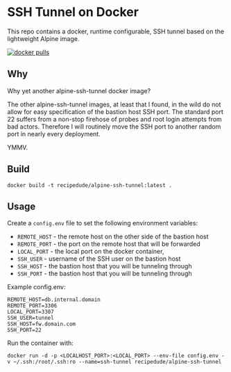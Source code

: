 # SSH Tunnel on Docker

This repo contains a docker, runtime configurable, SSH tunnel based on the lightweight Alpine image.

[![docker pulls](https://img.shields.io/docker/pulls/recipedude/alpine-ssh-tunnel.svg?style=plastic)](https://cloud.docker.com/u/recipedude/repository/docker/recipedude/alpine-ssh-tunnel)

## Why

Why yet another alpine-ssh-tunnel docker image?

The other alpine-ssh-tunnel images, at least that I found, in the wild do not allow for easy specification of the bastion host SSH port.   The standard port 22 suffers from a non-stop firehose of probes and root login attempts from bad actors. Therefore I will routinely move the SSH port to another random port in nearly every deployment.   

YMMV.

## Build

```docker build -t recipedude/alpine-ssh-tunnel:latest .```

## Usage

Create a ```config.env``` file to set the following environment variables:

- ```REMOTE_HOST``` - the remote host on the other side of the bastion host 
- ```REMOTE_PORT``` - the port on the remote host that will be forwarded
- ```LOCAL_PORT``` - the local port on the docker container, 
- ```SSH_USER``` - username of the SSH user on the bastion host
- ```SSH_HOST``` - the bastion host that you will be tunneling through
- ```SSH_PORT``` - the bastion host that you will be tunneling through

Example config.env:
```
REMOTE_HOST=db.internal.domain
REMOTE_PORT=3306
LOCAL_PORT=3307
SSH_USER=tunnel
SSH_HOST=fw.domain.com
SSH_PORT=22
```

Run the container with: 

```docker run -d -p <LOCALHOST_PORT>:<LOCAL_PORT> --env-file config.env -v ~/.ssh:/root/.ssh:ro --name=ssh-tunnel recipedude/alpine-ssh-tunnel```

